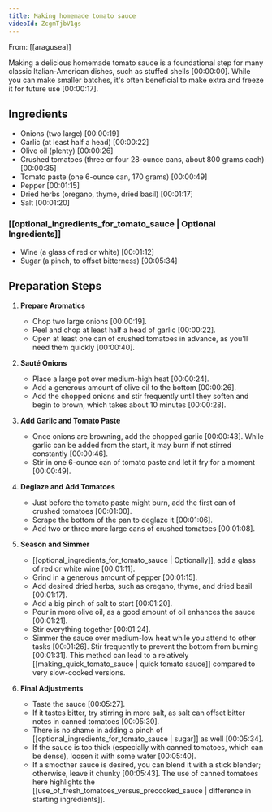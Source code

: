```yaml
---
title: Making homemade tomato sauce
videoId: ZcgmTjbV1gs
---
```


From: [[aragusea]] <br/> 

Making a delicious homemade tomato sauce is a foundational step for many classic Italian-American dishes, such as stuffed shells <a class="yt-timestamp" data-t="00:00:00">[00:00:00]</a>. While you can make smaller batches, it's often beneficial to make extra and freeze it for future use <a class="yt-timestamp" data-t="00:00:17">[00:00:17]</a>.

## Ingredients

*   Onions (two large) <a class="yt-timestamp" data-t="00:00:19">[00:00:19]</a>
*   Garlic (at least half a head) <a class="yt-timestamp" data-t="00:00:22">[00:00:22]</a>
*   Olive oil (plenty) <a class="yt-timestamp" data-t="00:00:26">[00:00:26]</a>
*   Crushed tomatoes (three or four 28-ounce cans, about 800 grams each) <a class="yt-timestamp" data-t="00:00:35">[00:00:35]</a>
*   Tomato paste (one 6-ounce can, 170 grams) <a class="yt-timestamp" data-t="00:00:49">[00:00:49]</a>
*   Pepper <a class="yt-timestamp" data-t="00:01:15">[00:01:15]</a>
*   Dried herbs (oregano, thyme, dried basil) <a class="yt-timestamp" data-t="00:01:17">[00:01:17]</a>
*   Salt <a class="yt-timestamp" data-t="00:01:20">[00:01:20]</a>

### [[optional_ingredients_for_tomato_sauce | Optional Ingredients]]
*   Wine (a glass of red or white) <a class="yt-timestamp" data-t="00:01:12">[00:01:12]</a>
*   Sugar (a pinch, to offset bitterness) <a class="yt-timestamp" data-t="00:05:34">[00:05:34]</a>

## Preparation Steps

1.  **Prepare Aromatics**
    *   Chop two large onions <a class="yt-timestamp" data-t="00:00:19">[00:00:19]</a>.
    *   Peel and chop at least half a head of garlic <a class="yt-timestamp" data-t="00:00:22">[00:00:22]</a>.
    *   Open at least one can of crushed tomatoes in advance, as you'll need them quickly <a class="yt-timestamp" data-t="00:00:40">[00:00:40]</a>.

2.  **Sauté Onions**
    *   Place a large pot over medium-high heat <a class="yt-timestamp" data-t="00:00:24">[00:00:24]</a>.
    *   Add a generous amount of olive oil to the bottom <a class="yt-timestamp" data-t="00:00:26">[00:00:26]</a>.
    *   Add the chopped onions and stir frequently until they soften and begin to brown, which takes about 10 minutes <a class="yt-timestamp" data-t="00:00:28">[00:00:28]</a>.

3.  **Add Garlic and Tomato Paste**
    *   Once onions are browning, add the chopped garlic <a class="yt-timestamp" data-t="00:00:43">[00:00:43]</a>. While garlic can be added from the start, it may burn if not stirred constantly <a class="yt-timestamp" data-t="00:00:46">[00:00:46]</a>.
    *   Stir in one 6-ounce can of tomato paste and let it fry for a moment <a class="yt-timestamp" data-t="00:00:49">[00:00:49]</a>.

4.  **Deglaze and Add Tomatoes**
    *   Just before the tomato paste might burn, add the first can of crushed tomatoes <a class="yt-timestamp" data-t="00:01:00">[00:01:00]</a>.
    *   Scrape the bottom of the pan to deglaze it <a class="yt-timestamp" data-t="00:01:06">[00:01:06]</a>.
    *   Add two or three more large cans of crushed tomatoes <a class="yt-timestamp" data-t="00:01:08">[00:01:08]</a>.

5.  **Season and Simmer**
    *   [[optional_ingredients_for_tomato_sauce | Optionally]], add a glass of red or white wine <a class="yt-timestamp" data-t="00:01:11">[00:01:11]</a>.
    *   Grind in a generous amount of pepper <a class="yt-timestamp" data-t="00:01:15">[00:01:15]</a>.
    *   Add desired dried herbs, such as oregano, thyme, and dried basil <a class="yt-timestamp" data-t="00:01:17">[00:01:17]</a>.
    *   Add a big pinch of salt to start <a class="yt-timestamp" data-t="00:01:20">[00:01:20]</a>.
    *   Pour in more olive oil, as a good amount of oil enhances the sauce <a class="yt-timestamp" data-t="00:01:21">[00:01:21]</a>.
    *   Stir everything together <a class="yt-timestamp" data-t="00:01:24">[00:01:24]</a>.
    *   Simmer the sauce over medium-low heat while you attend to other tasks <a class="yt-timestamp" data-t="00:01:26">[00:01:26]</a>. Stir frequently to prevent the bottom from burning <a class="yt-timestamp" data-t="00:01:31">[00:01:31]</a>. This method can lead to a relatively [[making_quick_tomato_sauce | quick tomato sauce]] compared to very slow-cooked versions.

6.  **Final Adjustments**
    *   Taste the sauce <a class="yt-timestamp" data-t="00:05:27">[00:05:27]</a>.
    *   If it tastes bitter, try stirring in more salt, as salt can offset bitter notes in canned tomatoes <a class="yt-timestamp" data-t="00:05:30">[00:05:30]</a>.
    *   There is no shame in adding a pinch of [[optional_ingredients_for_tomato_sauce | sugar]] as well <a class="yt-timestamp" data-t="00:05:34">[00:05:34]</a>.
    *   If the sauce is too thick (especially with canned tomatoes, which can be dense), loosen it with some water <a class="yt-timestamp" data-t="00:05:40">[00:05:40]</a>.
    *   If a smoother sauce is desired, you can blend it with a stick blender; otherwise, leave it chunky <a class="yt-timestamp" data-t="00:05:43">[00:05:43]</a>. The use of canned tomatoes here highlights the [[use_of_fresh_tomatoes_versus_precooked_sauce | difference in starting ingredients]].